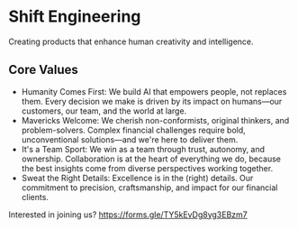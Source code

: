 # Shift Engineering
Creating products that enhance human creativity and intelligence. 

## Core Values
- Humanity Comes First: We build AI that empowers people, not replaces them. Every decision we make is driven by its impact on humans—our customers, our team, and the world at large.
- Mavericks Welcome: We cherish non-conformists, original thinkers, and problem-solvers. Complex financial challenges require bold, unconventional solutions—and we're here to deliver them.
- It's a Team Sport: We win as a team through trust, autonomy, and ownership. Collaboration is at the heart of everything we do, because the best insights come from diverse perspectives working together.
- Sweat the Right Details: Excellence is in the (right) details. Our commitment to precision, craftsmanship, and impact for our financial clients.



Interested in joining us? https://forms.gle/TY5kEvDg8yg3EBzm7
